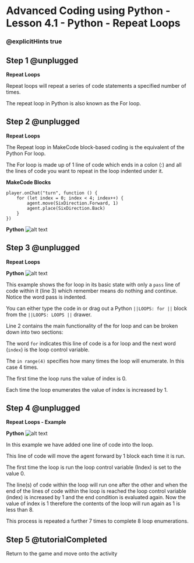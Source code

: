 # Advanced Coding using Python - Lesson 4.1 - Python - Repeat Loops

### @explicitHints true


## Step 1 @unplugged
**Repeat Loops**

Repeat loops will repeat a series of code statements a specified number of times.

The repeat loop in Python is also known as the For loop.

## Step 2 @unplugged
**Repeat Loops**

The Repeat loop in MakeCode block-based coding is the equivalent of the Python For loop.

The For loop is made up of 1 line of code which ends in a colon (:) and all the lines of code you want to repeat in the loop indented under it.

**MakeCode Blocks**
```blocks 
player.onChat("turn", function () {
    for (let index = 0; index < 4; index++) {
        agent.move(SixDirection.Forward, 1)
        agent.place(SixDirection.Back)
    }
})
```

**Python**
![alt text](https://advancedpython.codingcredentials.com/Lesson4/4.1/images/1.jpg?raw=true "Python")

## Step 3 @unplugged
**Repeat Loops**

**Python**
![alt text](https://advancedpython.codingcredentials.com/Lesson4/4.1/images/2.jpg?raw=true "Python")


This example shows the for loop in its basic state with only a `pass` line of code within it (line 3) which remember means do nothing and continue. Notice the word pass is indented.

You can either type the code in or drag out a Python ``||LOOPS: for ||`` block from the ``||LOOPS: LOOPS ||`` drawer.

Line 2 contains the main functionality of the for loop and can be broken down into two sections:

The word `for` indicates this line of code is a for loop and the next word (`index`) is the loop control variable.

The `in range(4)` specifies how many times the loop will enumerate. In this case 4 times.

The first time the loop runs the value of index is 0.

Each time the loop enumerates the value of index is increased by 1.


## Step 4 @unplugged
**Repeat Loops - Example**

**Python**
![alt text](https://advancedpython.codingcredentials.com/Lesson4/4.1/images/3.jpg?raw=true "Python")

In this example we have added one line of code into the loop.

This line of code will move the agent forward by 1 block each time it is run.

The first time the loop is run the loop control variable (Index) is set to the value 0.

The line(s) of code within the loop will run one after the other and when the end of the lines of code within the loop is reached the loop control variable (index) is increased by 1 and the end condition is evaluated again. Now the value of index is 1 therefore the contents of the loop will run again as 1 is less than 8.

This process is repeated a further 7 times to complete 8 loop enumerations.

## Step 5 @tutorialCompleted
Return to the game and move onto the activity